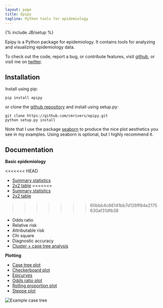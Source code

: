 ```yaml
---
layout: page
title: Epipy
tagline: Python tools for epidemiology
---
```

{% include JB/setup %}


Epipy is a Python package for epidemiology. It contains tools for analyzing and visualizing epidemiology data.

To check out the code, report a bug, or contribute features, visit [github](http://github.com/cmrivers/epipy), or visit me on [twitter](www.twitter.com/cmyeaton).

Installation
------------
Install using pip:

    pip install epipy

or clone the [github repository](http://github.com/cmrivers/epipy) and install using setup.py:

    git clone https://github.com/cmrivers/epipy.git
    python setup.py install


Note that I use the package [seaborn](http://stanford.edu/~mwaskom/software/seaborn/) to produce the nice plot aesthetics you see in my examples. Using seaborn is optional, but I highly recommend it.


Documentation
------------

**Basic epidemiology**

<<<<<<< HEAD
* [Summary statistics](analyses/2015/05/07/summary-stats/)
* [2x2 table](analyses/2015/05/07/summary-stats/)
=======
* [Summary statistics](cmrivers.github.io/epipy/analyses/2015/05/07/summary-stats/)
* [2x2 table](cmrivers.github.io/epipy/analyses/2015/05/07/tables/)
>>>>>>> 60bbb4c66141bb7d126ff84e2175630af31dfb38
  * Odds ratio
  * Relative risk
  * Attributable risk
  * Chi square
  * Diagnostic accuracy
* [Cluster + case tree analysis](analyses/2015/05/07/case-tree-analyses/)

**Plotting**

* [Case tree plot](plots/2015/05/11/case-tree-plot/)
* [Checkerboard plot](plots/2015/05/11/checkerboard-plot/)
* [Epicurves](plots/2015/05/11/epicurves/)
* [Odds ratio plot](plots/2015/05/11/odds-ratio-plot/)
* [Rolling proportion plot](plots/2015/05/11/rolling-proportion-plot/)
* [Steppe plot](plots/2015/05/11/steppe-plot/)

![Example case tree](https://github.com/cmrivers/epipy/blob/master/figs/example_case_tree.png?raw=true)
